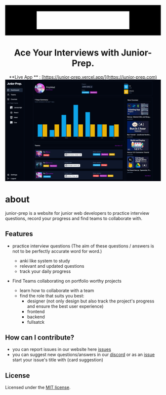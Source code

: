 <div align="center">
    <a href="https://junior-prep.vercel.app/" style="display:flex;padding:20px;background-color:black; justify-content:center">
    <img src="public/images/logo.png" width="300px"/>
    </a>
    <h1>Ace Your Interviews with Junior-Prep.</h1>
    
    
  **Live App ** : [https://junior-prep.vercel.app/](https://junior-prep.com)
    <img src="./public/images/jp-dashboard.png" width="700px" />

</div>

# about

junior-prep is a website for junior web developers to practice interview questions, record your progress and find teams to collaborate with.

## Features

-   practice interview questions
(The aim of these questions / answers is not to be perfectly accurate word for word.)
    -   anki like system to study
    -   relevant and updated questions
    -   track your daily progress


-   Find Teams collaborating on portfolio worthy projects
    -   learn how to collaborate with a team
    -   find the role that suits you best:
        -   designer (not only design but also track the project's progress and ensure the best user experience)
        -   frontend
        -   backend
        -   fullsatck

## How can I contribute?

-   you can report issues in our website here [issues](https://github.com/polymahh/junior-prep/issues)
-   you can suggest new questions/answers in our [discord](https://discord.gg/uYHYYMvrAd) 
    or as an [issue](https://github.com/polymahh/junior-prep/issues/new)
    start your issue's title with (card suggestion)


## License

Licensed under the [MIT license](https://github.com/shadcn/ui/blob/main/LICENSE.md).
